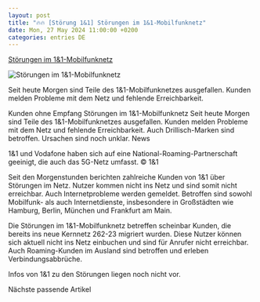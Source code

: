 ```yaml
---
layout: post
title: "🔥🔥 [Störung 1&1] Störungen im 1&1-Mobilfunknetz"
date: Mon, 27 May 2024 11:00:00 +0200
categories: entries DE
---
```

[Störungen im 1&1-Mobilfunknetz](https://www.connect.de/news/mobilfunknetz-stoerungen-erreichbarkeit-ausfall-3205588.html)

![Störungen im 1&1-Mobilfunknetz](https://www.connect.de/bilder/118676543/500x300-c2/-Vorlage-Aufmacher-1200x720-mit-wei-Wiederhergestellt.jpg)

Seit heute Morgen sind Teile des 1&1-Mobilfunknetzes ausgefallen. Kunden melden Probleme mit dem Netz und fehlende Erreichbarkeit.

Kunden ohne Empfang Störungen im 1&1-Mobilfunknetz Seit heute Morgen sind Teile des 1&1-Mobilfunknetzes ausgefallen. Kunden melden Probleme mit dem Netz und fehlende Erreichbarkeit. Auch Drillisch-Marken sind betroffen. Ursachen sind noch unklar. News

1&1 und Vodafone haben sich auf eine National-Roaming-Partnerschaft geeinigt, die auch das 5G-Netz umfasst. © 1&1

Seit den Morgenstunden berichten zahlreiche Kunden von 1&1 über Störungen im Netz. Nutzer kommen nicht ins Netz und sind somit nicht erreichbar. Auch Internetprobleme werden gemeldet. Betroffen sind sowohl Mobilfunk- als auch Internetdienste, insbesondere in Großstädten wie Hamburg, Berlin, München und Frankfurt am Main.

Die Störungen im 1&1-Mobilfunknetz betreffen scheinbar Kunden, die bereits ins neue Kernnetz 262-23 migriert wurden. Diese Nutzer können sich aktuell nicht ins Netz einbuchen und sind für Anrufer nicht erreichbar. Auch Roaming-Kunden im Ausland sind betroffen und erleben Verbindungsabbrüche.

Infos von 1&1 zu den Störungen liegen noch nicht vor.

Nächste passende Artikel

